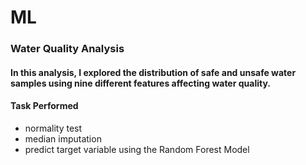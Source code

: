 # ML
### Water Quality Analysis
#### In this analysis, I explored the distribution of safe and unsafe water samples using nine different features affecting water quality. 
#### __Task Performed__ 
- normality test
- median imputation
- predict target variable using the Random Forest Model
